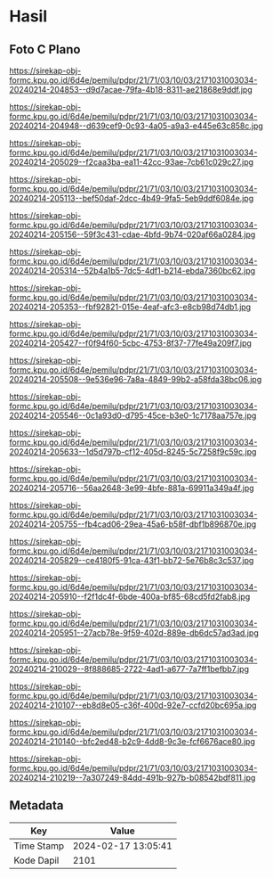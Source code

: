 # Hasil

## Foto C Plano

https://sirekap-obj-formc.kpu.go.id/6d4e/pemilu/pdpr/21/71/03/10/03/2171031003034-20240214-204853--d9d7acae-79fa-4b18-8311-ae21868e9ddf.jpg

https://sirekap-obj-formc.kpu.go.id/6d4e/pemilu/pdpr/21/71/03/10/03/2171031003034-20240214-204948--d639cef9-0c93-4a05-a9a3-e445e63c858c.jpg

https://sirekap-obj-formc.kpu.go.id/6d4e/pemilu/pdpr/21/71/03/10/03/2171031003034-20240214-205029--f2caa3ba-ea11-42cc-93ae-7cb61c029c27.jpg

https://sirekap-obj-formc.kpu.go.id/6d4e/pemilu/pdpr/21/71/03/10/03/2171031003034-20240214-205113--bef50daf-2dcc-4b49-9fa5-5eb9ddf6084e.jpg

https://sirekap-obj-formc.kpu.go.id/6d4e/pemilu/pdpr/21/71/03/10/03/2171031003034-20240214-205156--59f3c431-cdae-4bfd-9b74-020af66a0284.jpg

https://sirekap-obj-formc.kpu.go.id/6d4e/pemilu/pdpr/21/71/03/10/03/2171031003034-20240214-205314--52b4a1b5-7dc5-4df1-b214-ebda7360bc62.jpg

https://sirekap-obj-formc.kpu.go.id/6d4e/pemilu/pdpr/21/71/03/10/03/2171031003034-20240214-205353--fbf92821-015e-4eaf-afc3-e8cb98d74db1.jpg

https://sirekap-obj-formc.kpu.go.id/6d4e/pemilu/pdpr/21/71/03/10/03/2171031003034-20240214-205427--f0f94f60-5cbc-4753-8f37-77fe49a209f7.jpg

https://sirekap-obj-formc.kpu.go.id/6d4e/pemilu/pdpr/21/71/03/10/03/2171031003034-20240214-205508--9e536e96-7a8a-4849-99b2-a58fda38bc06.jpg

https://sirekap-obj-formc.kpu.go.id/6d4e/pemilu/pdpr/21/71/03/10/03/2171031003034-20240214-205546--0c1a93d0-d795-45ce-b3e0-1c7178aa757e.jpg

https://sirekap-obj-formc.kpu.go.id/6d4e/pemilu/pdpr/21/71/03/10/03/2171031003034-20240214-205633--1d5d797b-cf12-405d-8245-5c7258f9c59c.jpg

https://sirekap-obj-formc.kpu.go.id/6d4e/pemilu/pdpr/21/71/03/10/03/2171031003034-20240214-205716--56aa2648-3e99-4bfe-881a-69911a349a4f.jpg

https://sirekap-obj-formc.kpu.go.id/6d4e/pemilu/pdpr/21/71/03/10/03/2171031003034-20240214-205755--fb4cad06-29ea-45a6-b58f-dbf1b896870e.jpg

https://sirekap-obj-formc.kpu.go.id/6d4e/pemilu/pdpr/21/71/03/10/03/2171031003034-20240214-205829--ce4180f5-91ca-43f1-bb72-5e76b8c3c537.jpg

https://sirekap-obj-formc.kpu.go.id/6d4e/pemilu/pdpr/21/71/03/10/03/2171031003034-20240214-205910--f2f1dc4f-6bde-400a-bf85-68cd5fd2fab8.jpg

https://sirekap-obj-formc.kpu.go.id/6d4e/pemilu/pdpr/21/71/03/10/03/2171031003034-20240214-205951--27acb78e-9f59-402d-889e-db6dc57ad3ad.jpg

https://sirekap-obj-formc.kpu.go.id/6d4e/pemilu/pdpr/21/71/03/10/03/2171031003034-20240214-210029--8f888685-2722-4ad1-a677-7a7ff1befbb7.jpg

https://sirekap-obj-formc.kpu.go.id/6d4e/pemilu/pdpr/21/71/03/10/03/2171031003034-20240214-210107--eb8d8e05-c36f-400d-92e7-ccfd20bc695a.jpg

https://sirekap-obj-formc.kpu.go.id/6d4e/pemilu/pdpr/21/71/03/10/03/2171031003034-20240214-210140--bfc2ed48-b2c9-4dd8-9c3e-fcf6676ace80.jpg

https://sirekap-obj-formc.kpu.go.id/6d4e/pemilu/pdpr/21/71/03/10/03/2171031003034-20240214-210219--7a307249-84dd-491b-927b-b08542bdf811.jpg


## Metadata

| Key        | Value               |
| ---------- | ------------------- |
| Time Stamp | 2024-02-17 13:05:41 |
| Kode Dapil | 2101                |



